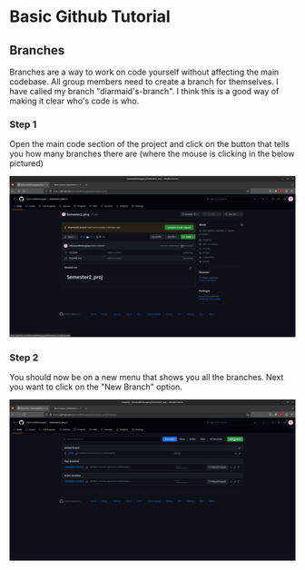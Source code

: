 # Basic Github Tutorial

## Branches

Branches are a way to work on code yourself without affecting the main codebase. All group members need to create a branch for themselves. I have called my branch "diarmaid's-branch". I think this is a good way of making it clear who's code is who.

### Step 1

Open the main code section of the project and click on the button that tells you how many branches there are (where the mouse is clicking in the below pictured)

<img src="/Tutorial_pics/creating_new_branch_step_1.png" alt="Opening the branch menu"/>

### Step 2

You should now be on a new menu that shows you all the branches. Next you want to click on the "New Branch" option.

<img src="/Tutorial_pics/creating_new_branch_step_2.png" alt="Branches Menu" />
